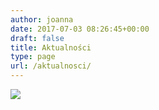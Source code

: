 ```yaml
---
author: joanna
date: 2017-07-03 08:26:45+00:00
draft: false
title: Aktualności
type: page
url: /aktualnosci/
---
```


[![](http://fizjoterapia-rzeszow.com.pl/wp-content/uploads/2017/07/mamy1-Kopia.jpg)
](http://fizjoterapia-rzeszow.com.pl/wp-content/uploads/2017/07/mamy1-Kopia.jpg)
